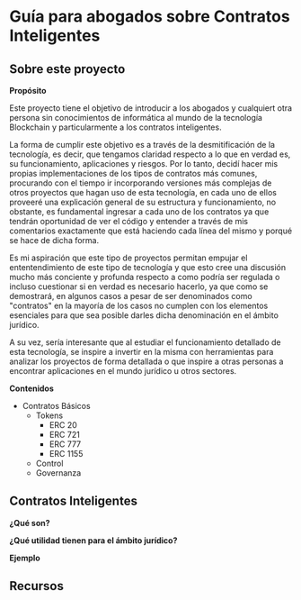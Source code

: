 # Guía para abogados sobre Contratos Inteligentes 

## Sobre este proyecto

**Propósito**

Este proyecto tiene el objetivo de introducir a los abogados y cualquiert otra persona sin conocimientos de informática al mundo de la tecnología Blockchain y particularmente a los contratos inteligentes. 

La forma de cumplir este objetivo es a través de la desmitificación de la tecnología, es decir, que tengamos claridad respecto a lo que en verdad es, su funcionamiento, aplicaciones y riesgos. Por lo tanto, decidí hacer mis propias implementaciones de los tipos de contratos más comunes, procurando con el tiempo ir incorporando versiones más complejas de otros proyectos que hagan uso de esta tecnología, en cada uno de ellos proveeré una explicación general de su estructura y funcionamiento, no obstante, es fundamental ingresar a cada uno de los contratos ya que tendrán oportunidad de ver el código y entender a través de mis comentarios exactamente que está haciendo cada línea del mismo y porqué se hace de dicha forma.

Es mi aspiración que este tipo de proyectos permitan empujar el ententendimiento de este tipo de tecnología y que esto cree una discusión mucho más conciente y profunda respecto a como podría ser regulada o incluso cuestionar si en verdad es necesario hacerlo, ya que como se demostrará, en algunos casos a pesar de ser denominados como "contratos" en la mayoría de los casos no cumplen con los elementos esenciales para que sea posible darles dicha denominación en el ámbito jurídico. 

A su vez, sería interesante que al estudiar el funcionamiento detallado de esta tecnología, se inspire a invertir en la misma con herramientas para analizar los proyectos de forma detallada o que inspire a otras personas a encontrar aplicaciones en el mundo jurídico u otros sectores.

**Contenidos**

- Contratos Básicos
	- Tokens
		- ERC 20
		- ERC 721
		- ERC 777
		- ERC 1155
	- Control
	- Governanza

## Contratos Inteligentes

**¿Qué son?**

**¿Qué utilidad tienen para el ámbito jurídico?**

**Ejemplo**

## Recursos
